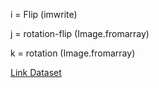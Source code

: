 i = Flip (imwrite)

j = rotation-flip (Image.fromarray)

k = rotation (Image.fromarray)

[Link Dataset](https://drive.google.com/file/d/1HAeCIBUdCby4vkyT4E5L2yqxG_tiJx50/view?usp=sharing)